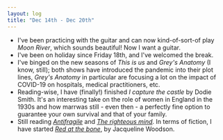 ```yaml
---
layout: log
title: "Dec 14th - Dec 20th"
---
```

- I've been practicing with the guitar and can now kind-of-sort-of play *Moon River*, which sounds beautiful! Now I want a guitar.
- I've been on holiday since Friday 18th, and I've welcomed the break.
- I've binged on the new seasons of *This is us* and *Grey's Anatomy* (I know, still); both shows have introduced the pandemic into their plot lines, *Grey's Anatomy* in particular are focusing a lot on the impact of COVID-19 on hospitals, medical practitioners, etc.
- Reading-wise, I have (finally!) finished *I capture the castle* by Dodie Smith. It's an interesting take on the role of women in England in the 1930s and how marrwas still - even then - a perfectly fine option to guarantee your own survival and that of your family.
- Still reading [*Antifragile*](https://www.goodreads.com/book/show/13530973-antifragile) and [*The righteous mind*](https://www.goodreads.com/book/show/11324722-the-righteous-mind). In terms of fiction, I have started [*Red at the bone*](https://www.goodreads.com/book/show/43697186-red-at-the-bone), by Jacqueline Woodson.
